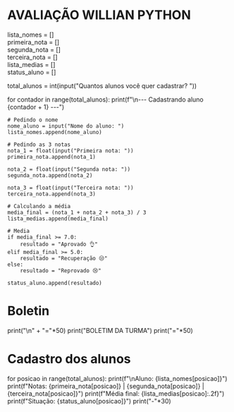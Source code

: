 # AVALIAÇÃO WILLIAN PYTHON

lista_nomes = []  
primeira_nota = []  
segunda_nota = []  
terceira_nota = []  
lista_medias = []  
status_aluno = []  


total_alunos = int(input("Quantos alunos você quer cadastrar? "))


for contador in range(total_alunos):
    print(f"\n--- Cadastrando aluno {contador + 1} ---")
    
    # Pedindo o nome
    nome_aluno = input("Nome do aluno: ")
    lista_nomes.append(nome_aluno)  
    
    # Pedindo as 3 notas
    nota_1 = float(input("Primeira nota: "))
    primeira_nota.append(nota_1)
    
    nota_2 = float(input("Segunda nota: "))
    segunda_nota.append(nota_2)
    
    nota_3 = float(input("Terceira nota: "))
    terceira_nota.append(nota_3)
    
    # Calculando a média
    media_final = (nota_1 + nota_2 + nota_3) / 3
    lista_medias.append(media_final)
    
    # Media
    if media_final >= 7.0:
        resultado = "Aprovado 👌"  
    elif media_final >= 5.0:
        resultado = "Recuperação 😒"  
    else:
        resultado = "Reprovado 😢"  
    
    status_aluno.append(resultado)

# Boletin
print("\n" + "="*50)
print("BOLETIM DA TURMA")
print("="*50)

# Cadastro dos alunos
for posicao in range(total_alunos):
    print(f"\nAluno: {lista_nomes[posicao]}")
    print(f"Notas: {primeira_nota[posicao]} | {segunda_nota[posicao]} | {terceira_nota[posicao]}")
    print(f"Média final: {lista_medias[posicao]:.2f}")
    print(f"Situação: {status_aluno[posicao]}")
    print("-"*30)
